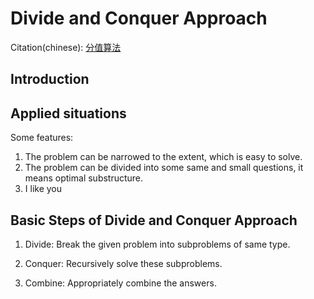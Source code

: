 # Divide and Conquer Approach

Citation(chinese): [分值算法](https://www.cnblogs.com/steven_oyj/archive/2010/05/22/1741370.html)

## Introduction





## Applied situations

Some features:

1. The problem can be narrowed to the extent, which is easy to solve.
2. The problem can be divided into some same and small questions, it means optimal substructure.
3. I like you



## Basic Steps of Divide and Conquer Approach

1. Divide: Break the given problem into subproblems of same type.

2. Conquer: Recursively solve these subproblems.

3. Combine: Appropriately combine the answers.
